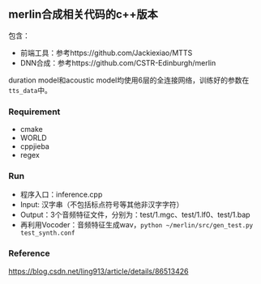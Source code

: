 ## merlin合成相关代码的c++版本
包含：
- 前端工具：参考https://github.com/Jackiexiao/MTTS
- DNN合成：参考https://github.com/CSTR-Edinburgh/merlin

duration model和acoustic model均使用6层的全连接网络，训练好的参数在`tts_data`中。

### Requirement
- cmake
- WORLD
- cppjieba
- regex

### Run
- 程序入口：inference.cpp
- Input: 汉字串（不包括标点符号等其他非汉字字符）
- Output：3个音频特征文件，分别为：test/1.mgc、test/1.lf0、test/1.bap
- 再利用Vocoder：音频特征生成wav，`python ~/merlin/src/gen_test.py test_synth.conf`

### Reference
https://blog.csdn.net/ling913/article/details/86513426

